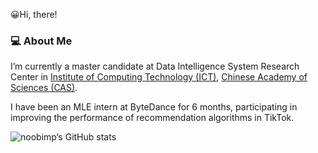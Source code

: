 😀Hi, there!

### 💻 About Me

I’m currently a master candidate at Data Intelligence System Research Center in [Institute of Computing Technology (ICT)](http://www.ict.ac.cn/), [Chinese Academy of Sciences (CAS)](http://www.cas.ac.cn/).

I have been an MLE intern at ByteDance for 6 months, participating in improving the performance of recommendation algorithms in TikTok.



![noobimp‘s GitHub stats](https://github-readme-stats.vercel.app/api?username=noobimp&show_icons=true&theme=radical&count_private=true)
